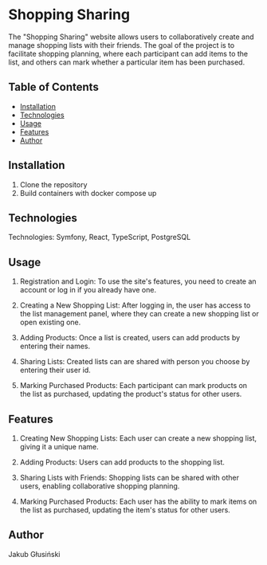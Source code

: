 # Shopping Sharing

The "Shopping Sharing" website allows users to collaboratively create and manage shopping lists with their friends. The goal of the project is to facilitate shopping planning, where each participant can add items to the list, and others can mark whether a particular item has been purchased.

## Table of Contents
- [Installation](#installation)
- [Technologies](#technologies)
- [Usage](#usage)
- [Features](#features)
- [Author](#author)

## Installation

1. Clone the repository
2. Build containers with docker compose up

## Technologies

Technologies: Symfony, React, TypeScript, PostgreSQL

## Usage

1. Registration and Login:
To use the site's features, you need to create an account or log in if you already have one.

2. Creating a New Shopping List:
After logging in, the user has access to the list management panel, where they can create a new shopping list or open existing one.

3. Adding Products:
Once a list is created, users can add products by entering their names.

4. Sharing Lists:
Created lists can are shared with person you choose by entering their user id.

5. Marking Purchased Products:
Each participant can mark products on the list as purchased, updating the product's status for other users.

## Features

1. Creating New Shopping Lists: Each user can create a new shopping list, giving it a unique name.

2. Adding Products: Users can add products to the shopping list.

3. Sharing Lists with Friends: Shopping lists can be shared with other users, enabling collaborative shopping planning.

4. Marking Purchased Products: Each user has the ability to mark items on the list as purchased, updating the item's status for other users.


## Author

Jakub Głusiński
